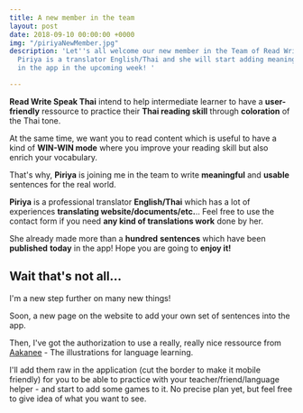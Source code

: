 ```yaml
---
title: A new member in the team
layout: post
date: 2018-09-10 00:00:00 +0000
img: "/piriyaNewMember.jpg"
description: 'Let''s all welcome our new member in the Team of Read Write Speak Thai.
  Piriya is a translator English/Thai and she will start adding meaningful sentences
  in the app in the upcoming week! '

---
```

**Read Write Speak Thai** intend to help intermediate learner to have a **user-friendly** ressource to practice their **Thai reading skill** through **coloration** of the Thai tone.

At the same time, we want you to read content which is useful to have a kind of **WIN-WIN mode** where you improve your reading skill but also enrich your vocabulary.

That's why, **Piriya** is joining me in the team to write **meaningful** and **usable** sentences for the real world.

**Piriya** is a professional translator **English/Thai** which has a lot of experiences **translating website/documents/etc.**.. Feel free to use the contact form if you need **any kind of translations work** done by her.

She already made more than a **hundred** **sentences** which have been **published** **today** in the app! Hope you are going to **enjoy it!**

## Wait that's not all...

I'm a new step further on many new things!

Soon, a new page on the website to add your own set of sentences into the app.

Then, I've got the authorization to use a really, really nice ressource from [Aakanee](http://www.aakanee.com/illustrations.html) - The illustrations for language learning.

I'll add them raw in the application (cut the border to make it mobile friendly) for you to be able to practice with your teacher/friend/language helper - and start to add some games to it. No precise plan yet, but feel free to give idea of what you want to see.